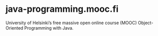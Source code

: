 # java-programming.mooc.fi
University of Helsinki’s free massive open online course (MOOC) Object-Oriented Programming with Java.

